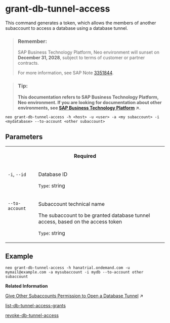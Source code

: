 <!-- loio7791e70cdc434350bd40188ca49ab0f3 -->

# grant-db-tunnel-access

This command generates a token, which allows the members of another subaccount to access a database using a database tunnel.



> ### Remember:  
> SAP Business Technology Platform, Neo environment will sunset on **December 31, 2028**, subject to terms of customer or partner contracts.
> 
> For more information, see SAP Note [3351844](https://me.sap.com/notes/3351844).

> ### Tip:  
> **This documentation refers to SAP Business Technology Platform, Neo environment. If you are looking for documentation about other environments, see [SAP Business Technology Platform](https://help.sap.com/viewer/65de2977205c403bbc107264b8eccf4b/Cloud/en-US/6a2c1ab5a31b4ed9a2ce17a5329e1dd8.html "SAP Business Technology Platform (SAP BTP) is an integrated offering comprised of four technology portfolios: database and data management, application development and integration, analytics, and intelligent technologies. The platform offers users the ability to turn data into business value, compose end-to-end business processes, and build and extend SAP applications quickly.") :arrow_upper_right:.**



```
neo grant-db-tunnel-access -h <host> -u <user> -a <my subaccount> -i <mydatabase> --to-account <other subaccount>
```



## Parameters


<table>
<tr>
<th valign="top" colspan="2">

Required



</th>
</tr>
<tr>
<td valign="top">

`-i`, `--id`



</td>
<td valign="top">

Database ID

`Type`: string



</td>
</tr>
<tr>
<td valign="top">

`--to-account`



</td>
<td valign="top">

Subaccount technical name

The subaccount to be granted database tunnel access, based on the access token

`Type`: string



</td>
</tr>
</table>



## Example

```
neo grant-db-tunnel-access -h hanatrial.ondemand.com -u mymail@example.com -a mysubaccount -i mydb --to-account other subaccount
```

**Related Information**  


[Give Other Subaccounts Permission to Open a Database Tunnel](https://help.sap.com/viewer/3fa880aa54b74110ae99ad01503fcd60/Cloud/en-US/6efad73a5cfa41b486348b6758a6a391.html "You can allow other subaccounts to open a tunnel to an SAP ASE database database in your subaccount in the Neo environment.") :arrow_upper_right:

[list-db-tunnel-access-grants](list-db-tunnel-access-grants-21e4be8.md "This command lists all current database access permissions for databases in other subaccounts.")

[revoke-db-tunnel-access](revoke-db-tunnel-access-616309e.md "This command revokes database access that has been given to another subaccount.")

